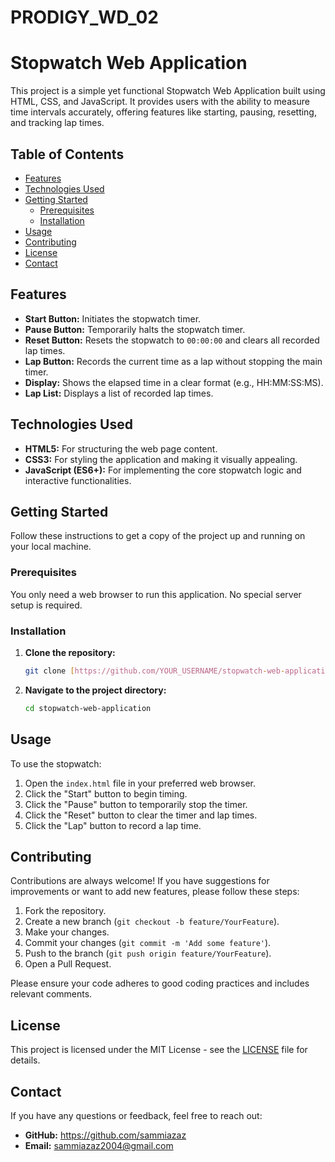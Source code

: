 # PRODIGY_WD_02

# Stopwatch Web Application

This project is a simple yet functional Stopwatch Web Application built using HTML, CSS, and JavaScript. It provides users with the ability to measure time intervals accurately, offering features like starting, pausing, resetting, and tracking lap times.

## Table of Contents

* [Features](#features)
* [Technologies Used](#technologies-used)
* [Getting Started](#getting-started)
    * [Prerequisites](#prerequisites)
    * [Installation](#installation)
* [Usage](#usage)
* [Contributing](#contributing)
* [License](#license)
* [Contact](#contact)

## Features

* **Start Button:** Initiates the stopwatch timer.
* **Pause Button:** Temporarily halts the stopwatch timer.
* **Reset Button:** Resets the stopwatch to `00:00:00` and clears all recorded lap times.
* **Lap Button:** Records the current time as a lap without stopping the main timer.
* **Display:** Shows the elapsed time in a clear format (e.g., HH:MM:SS:MS).
* **Lap List:** Displays a list of recorded lap times.

## Technologies Used

* **HTML5:** For structuring the web page content.
* **CSS3:** For styling the application and making it visually appealing.
* **JavaScript (ES6+):** For implementing the core stopwatch logic and interactive functionalities.

## Getting Started

Follow these instructions to get a copy of the project up and running on your local machine.

### Prerequisites

You only need a web browser to run this application. No special server setup is required.

### Installation

1.  **Clone the repository:**
    ```bash
    git clone [https://github.com/YOUR_USERNAME/stopwatch-web-application.git](https://github.com/YOUR_USERNAME/stopwatch-web-application.git)
    ```
2.  **Navigate to the project directory:**
    ```bash
    cd stopwatch-web-application
    ```

## Usage

To use the stopwatch:

1.  Open the `index.html` file in your preferred web browser.
2.  Click the "Start" button to begin timing.
3.  Click the "Pause" button to temporarily stop the timer.
4.  Click the "Reset" button to clear the timer and lap times.
5.  Click the "Lap" button to record a lap time.

## Contributing

Contributions are always welcome! If you have suggestions for improvements or want to add new features, please follow these steps:

1.  Fork the repository.
2.  Create a new branch (`git checkout -b feature/YourFeature`).
3.  Make your changes.
4.  Commit your changes (`git commit -m 'Add some feature'`).
5.  Push to the branch (`git push origin feature/YourFeature`).
6.  Open a Pull Request.

Please ensure your code adheres to good coding practices and includes relevant comments.

## License

This project is licensed under the MIT License - see the [LICENSE](LICENSE) file for details.

## Contact

If you have any questions or feedback, feel free to reach out:


* **GitHub:** https://github.com/sammiazaz
* **Email:** sammiazaz2004@gmail.com
